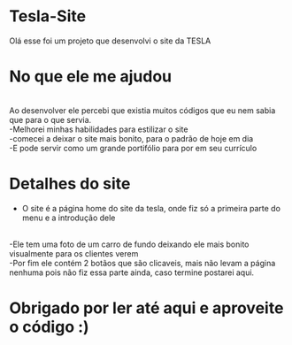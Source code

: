 # Tesla-Site
Olá esse foi um projeto que desenvolvi o site da TESLA

<h1>No que ele me ajudou</h1> 
<br>
Ao desenvolver ele percebi que existia muitos códigos que eu nem sabia que para o que servia.
<br>
-Melhorei minhas habilidades para estilizar o site
<br>
-comecei a deixar o site mais bonito, para o padrão de hoje em dia
<br>
-E pode servir como um grande portifólio para por em seu currículo

<h1>Detalhes do site </h1>

- O site é a página home do site da tesla, onde fiz só a primeira parte do menu e a introdução dele
<br>
-Ele tem uma foto de um carro de fundo deixando ele mais bonito visualmente para os clientes verem
<br>
-Por fim ele contém 2 botãos que são clicaveis, mais não levam a página nenhuma pois não fiz essa parte ainda, caso termine postarei aqui.

<h1>Obrigado por ler até aqui e aproveite o código :)</h1> 
